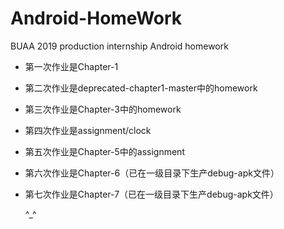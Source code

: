 # Android-HomeWork
BUAA 2019 production internship Android homework

- 第一次作业是Chapter-1

- 第二次作业是deprecated-chapter1-master中的homework

- 第三次作业是Chapter-3中的homework

- 第四次作业是assignment/clock

- 第五次作业是Chapter-5中的assignment

- 第六次作业是Chapter-6（已在一级目录下生产debug-apk文件）

- 第七次作业是Chapter-7（已在一级目录下生产debug-apk文件）

    ^_^
